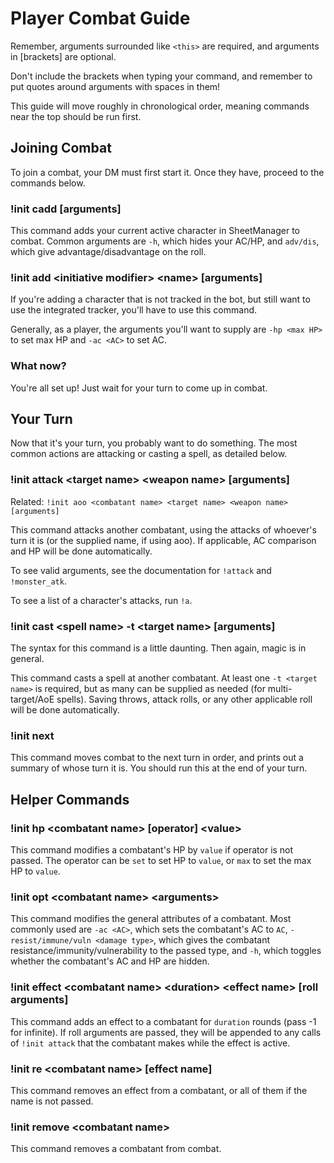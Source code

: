 # Player Combat Guide

Remember, arguments surrounded like `<this>` are required, and arguments in \[brackets] are optional.

Don't include the brackets when typing your command, and remember to put quotes around arguments with spaces in them!

This guide will move roughly in chronological order, meaning commands near the top should be run first.

## Joining Combat

To join a combat, your DM must first start it. Once they have, proceed to the commands below.

### !init cadd \[arguments]

This command adds your current active character in SheetManager to combat. Common arguments are `-h`, which hides your AC/HP, and `adv/dis`, which give advantage/disadvantage on the roll.

### !init add \<initiative modifier> \<name> \[arguments]

If you're adding a character that is not tracked in the bot, but still want to use the integrated tracker, you'll have to use this command.

Generally, as a player, the arguments you'll want to supply are `-hp <max HP>` to set max HP and `-ac <AC>` to set AC.

### What now?

You're all set up! Just wait for your turn to come up in combat.


## Your Turn

Now that it's your turn, you probably want to do something. The most common actions are attacking or casting a spell, as detailed below.

### !init attack \<target name> \<weapon name> \[arguments]

Related: `!init aoo <combatant name> <target name> <weapon name> [arguments]`

This command attacks another combatant, using the attacks of whoever's turn it is (or the supplied name, if using aoo). If applicable, AC comparison and HP will be done automatically.

To see valid arguments, see the documentation for `!attack` and `!monster_atk`.

To see a list of a character's attacks, run `!a`.

### !init cast \<spell name> -t \<target name> \[arguments]

The syntax for this command is a little daunting. Then again, magic is in general.

This command casts a spell at another combatant. At least one `-t <target name>` is required, but as many can be supplied as needed (for multi-target/AoE spells). Saving throws, attack rolls, or any other applicable roll will be done automatically.

### !init next

This command moves combat to the next turn in order, and prints out a summary of whose turn it is. You should run this at the end of your turn.


## Helper Commands

### !init hp \<combatant name> \[operator] \<value>

This command modifies a combatant's HP by `value` if operator is not passed. The operator can be `set` to set HP to `value`, or `max` to set the max HP to `value`.

### !init opt \<combatant name> \<arguments>

This command modifies the general attributes of a combatant. Most commonly used are `-ac <AC>`, which sets the combatant's AC to `AC`, `-resist/immune/vuln <damage type>`, which gives the combatant resistance/immunity/vulnerability to the passed type, and `-h`, which toggles whether the combatant's AC and HP are hidden.

### !init effect \<combatant name> \<duration> \<effect name> \[roll arguments]

This command adds an effect to a combatant for `duration` rounds (pass -1 for infinite). If roll arguments are passed, they will be appended to any calls of `!init attack` that the combatant makes while the effect is active.

### !init re \<combatant name> \[effect name]

This command removes an effect from a combatant, or all of them if the name is not passed.

### !init remove \<combatant name>

This command removes a combatant from combat.
